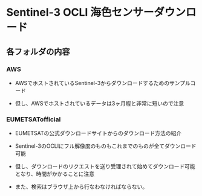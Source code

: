# Sentinel-3 OCLI 海色センサーダウンロード

## 各フォルダの内容

### AWS

* AWSでホストされているSentinel-3からダウンロードするためのサンプルコード

* 但し、AWSでホストされているデータは3ヶ月程と非常に短いので注意

### EUMETSATofficial

* EUMETSATの公式ダウンロードサイトからのダウンロード方法の紹介

* Sentinel-3のOCLIにフル解像度のものもこれまでのものが全てダウンロード可能

* 但し、ダウンロードのリクエストを送り受理されて始めてダウンロード可能となり、時間がかかることに注意
* また、検索はブラウザ上から行なわなければならない。
